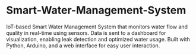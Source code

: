 # Smart-Water-Management-System
IoT-based Smart Water Management System that monitors water flow and quality in real-time using sensors. Data is sent to a dashboard for visualization, enabling leak detection and optimized water usage. Built with Python, Arduino, and a web interface for easy user interaction.
